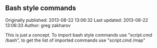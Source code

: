 ## Bash style commands

Originally published: 2013-08-22 13:06:32
Last updated: 2013-08-22 13:06:33
Author: greg zakharov

This is just a concept. To import bash style commands use "script.cmd /bash", to get the list of imported commands use "script.cmd /map"